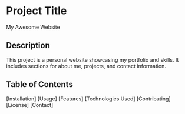 # Project Title
My Awesome Website

## Description
This project is a personal website showcasing my portfolio and skills. It includes sections for about me, projects, and contact information.

## Table of Contents

[Installation]
[Usage]
[Features]
[Technologies Used]
[Contributing]
[License]
[Contact]
